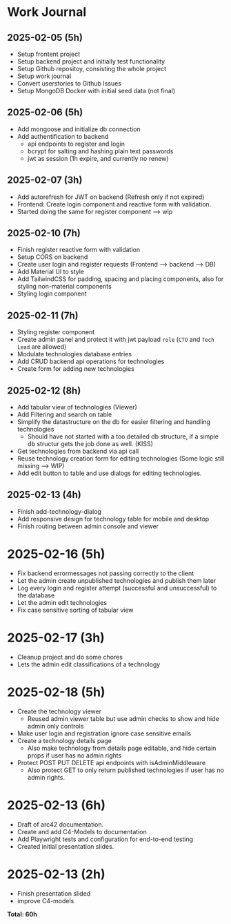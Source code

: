 # Work Journal

## 2025-02-05 (5h)

- Setup frontent project
- Setup backend project and initially test functionality
- Setup Github repositoy, consisting the whole project
- Setup work journal
- Convert userstories to Github Issues
- Setup MongoDB Docker with initial seed data (not final)

## 2025-02-06 (5h)

- Add mongoose and initialize db connection
- Add authentification to backend
  - api endpoints to register and login
  - bcrypt for salting and hashing plain text passwords
  - jwt as session (1h expire, and currently no renew)

## 2025-02-07 (3h)

- Add autorefresh for JWT on backend (Refresh only if not expired)
- Frontend: Create login component and reactive form with validation.
- Started doing the same for register component --> wip

## 2025-02-10 (7h)

- Finish register reactive form with validation
- Setup CORS on backend
- Create user login and register requests (Frontend --> backend --> DB)
- Add Material UI to style
- Add TailwindCSS for padding, spacing and placing components, also for styling non-material components
- Styling login component

## 2025-02-11 (7h)

- Styling register component
- Create admin panel and protect it with jwt payload `role` (`CTO` and `Tech Lead` are allowed)
- Modulate technologies database entries
- Add CRUD backend api operations for technologies
- Create form for adding new technologies

## 2025-02-12 (8h)

- Add tabular view of technologies (Viewer)
- Add Filtering and search on table
- Simplify the datastructure on the db for easier filtering and handling technologies
  - Should have not started with a too detailed db structure, if a simple db structur gets the job done as well. (KISS)
- Get technologies from backend via api call
- Reuse technology creation form for editing technologies (Some logic still missing --> WIP)
- Add edit button to table and use dialogs for editing technologies.

## 2025-02-13 (4h)

- Finish add-technology-dialog
- Add responsive design for technology table for mobile and desktop
- Finish routing between admin console and viewer

# 2025-02-16 (5h)

- Fix backend errormessages not passing correctly to the client
- Let the admin create unpublished technologies and publish them later
- Log every login and register attempt (successful and unsuccessful) to the database
- Let the admin edit technologies
- Fix case sensitive sorting of tabular view

# 2025-02-17 (3h)

- Cleanup project and do some chores
- Lets the admin edit classifications of a technology

# 2025-02-18 (5h)

- Create the technology viewer
  - Reused admin viewer table but use admin checks to show and hide admin only controls
- Make user login and registration ignore case sensitive emails
- Create a technology details page
  - Also make technology from details page editable, and hide certain props if user has no admin rights
- Protect POST PUT DELETE api endpoints with isAdminMiddleware
  - Also protect GET to only return published technologies if user has no admin rights.

# 2025-02-13 (6h)

- Draft of arc42 documentation.
- Create and add C4-Models to documentation
- Add Playwright tests and configuration for end-to-end testing
- Created initial presentation slides.

# 2025-02-13 (2h)

- Finish presentation slided
- improve C4-models

**Total: 60h**
